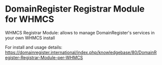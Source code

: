 # DomainRegister Registrar Module for WHMCS
WHMCS Registrar Module: allows to manage DomainRegister's services in your own WHMCS install

For install and usage details: https://domainregister.international/index.php/knowledgebase/80/DomainRegister-Registrar-Module-per-WHMCS
